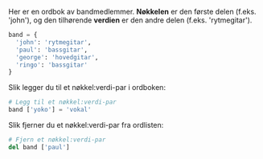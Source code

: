 Her er en ordbok av bandmedlemmer. **Nøkkelen** er den første delen (f.eks. 'john'), og den tilhørende **verdien** er den andre delen (f.eks. 'rytmegitar').

```python
band = {
  'john': 'rytmegitar',
  'paul': 'bassgitar',
  'george': 'hovedgitar',
  'ringo': 'bassgitar'
}
```

Slik legger du til et nøkkel:verdi-par i ordboken:

```python
# Legg til et nøkkel:verdi-par
band ['yoko'] = 'vokal'
```

Slik fjerner du et nøkkel:verdi-par fra ordlisten:

```python
# Fjern et nøkkel:verdi-par
del band ['paul']
```